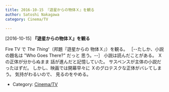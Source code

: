 ```yaml
---
title: 2016-10-15 『遊星からの物体Ｘ』を観る
author: Satoshi Nakagawa
category: Cinema/TV

---
```


[2016-10-15] **『遊星からの物体Ｘ』を観る** 

 Fire TV で _The Thing_'（邦題『遊星からの
物体Ｘ』）を観る。
［--たしか、小説の題名は "Who Goes There?" だっと
思う。--］
小説は読んだことがある。
Ｘの正体が分からぬまま
話が進んだと記憶していた。
サスペンスが主体の小説だったはずだ。
しかし、映画では開幕早々に
Ｘのグロテスクな正体がバレてしまう。
気持がわるいので、
見るのをやめる。

- Category: [Cinema/TV](https://merapano.github.io/categories.html#Cinema/TV)

